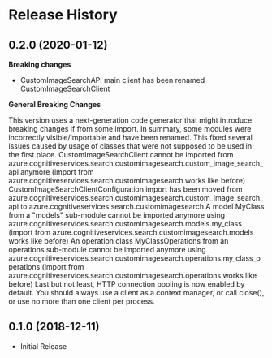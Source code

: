 # Release History

## 0.2.0 (2020-01-12)

**Breaking changes**

  - CustomImageSearchAPI main client has been renamed
    CustomImageSearchClient

**General Breaking Changes**

This version uses a next-generation code generator that might introduce
breaking changes if from some import. In summary, some modules were
incorrectly visible/importable and have been renamed. This fixed several
issues caused by usage of classes that were not supposed to be used in
the first place. CustomImageSearchClient cannot be imported from
azure.cognitiveservices.search.customimagesearch.custom_image_search_api
anymore (import from azure.cognitiveservices.search.customimagesearch
works like before) CustomImageSearchClientConfiguration import has been
moved from
azure.cognitiveservices.search.customimagesearch.custom_image_search_api
to azure.cognitiveservices.search.customimagesearch A model MyClass from
a "models" sub-module cannot be imported anymore using
azure.cognitiveservices.search.customimagesearch.models.my_class
(import from azure.cognitiveservices.search.customimagesearch.models
works like before) An operation class MyClassOperations from an
operations sub-module cannot be imported anymore using
azure.cognitiveservices.search.customimagesearch.operations.my_class_operations
(import from azure.cognitiveservices.search.customimagesearch.operations
works like before) Last but not least, HTTP connection pooling is now
enabled by default. You should always use a client as a context manager,
or call close(), or use no more than one client per process.

## 0.1.0 (2018-12-11)

  - Initial Release